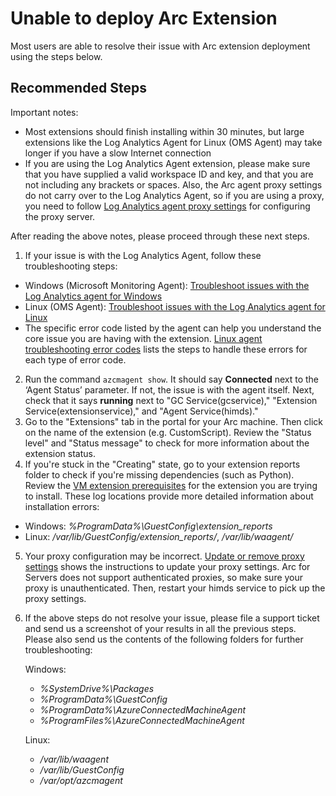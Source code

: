 <properties
  pagetitle="Unable to deploy Arc Extension"
  service="microsoft.hybridcompute"
  resource="machines"
  ms.author="t-juwa"
  selfhelptype="Generic"
  supporttopicids="32742674,32742675,32742676"
  resourcetags=""
  productpesids="16872"
  cloudenvironments="public,fairfax,mooncake,blackforest,ussec,usnat"
  articleid="4efb140a-0b4e-4498-ba65-33f53565d0fe"
  ownershipid="Compute_HybridResourceProvider" />
# Unable to deploy Arc Extension

Most users are able to resolve their issue with Arc extension deployment using the steps below.

## **Recommended Steps**

Important notes:

* Most extensions should finish installing within 30 minutes, but large extensions like the Log Analytics Agent for Linux (OMS Agent) may take longer if you have a slow Internet connection
* If you are using the Log Analytics Agent extension, please make sure that you have supplied a valid workspace ID and key, and that you are not including any brackets or spaces. Also, the Arc agent proxy settings do not carry over to the Log Analytics Agent, so if you are using a proxy, you need to follow [Log Analytics agent proxy settings](https://docs.microsoft.com/azure/azure-monitor/platform/vmext-troubleshoot) for configuring the proxy server.

After reading the above notes, please proceed through these next steps.

1. If your issue is with the Log Analytics Agent, follow these troubleshooting steps:

  * Windows (Microsoft Monitoring Agent): [Troubleshoot issues with the Log Analytics agent for Windows](https://docs.microsoft.com/azure/azure-monitor/platform/agent-windows-troubleshoot)
  * Linux (OMS Agent): [Troubleshoot issues with the Log Analytics agent for Linux](https://docs.microsoft.com/azure/azure-monitor/platform/agent-linux-troubleshoot)
  * The specific error code listed by the agent can help you understand the core issue you are having with the extension. [Linux agent troubleshooting error codes](https://docs.microsoft.com/azure/azure-monitor/platform/agent-linux-troubleshoot#installation-error-codes) lists the steps to handle these errors for each type of error code.

2. Run the command `azcmagent show`. It should say **Connected** next to the ‘Agent Status’ parameter. If not, the issue is with the agent itself. Next, check that it says **running** next to "GC Service(gcservice)," "Extension Service(extensionservice)," and "Agent Service(himds)."
3. Go to the "Extensions" tab in the portal for your Arc machine. Then click on the name of the extension (e.g. CustomScript). Review the "Status level" and "Status message" to check for more information about the extension status.
4. If you're stuck in the "Creating" state, go to your extension reports folder to check if you're missing dependencies (such as Python). Review the [VM extension prerequisites](https://docs.microsoft.com/azure/azure-arc/servers/manage-vm-extensions#prerequisites) for the extension you are trying to install. These log locations provide more detailed information about installation errors:

  * Windows: *%ProgramData%\GuestConfig\extension_reports* 
  * Linux: */var/lib/GuestConfig/extension_reports/*, */var/lib/waagent/*

5. Your proxy configuration may be incorrect. [Update or remove proxy settings](https://docs.microsoft.com/azure/azure-arc/servers/manage-agent#update-or-remove-proxy-settings) shows the instructions to update your proxy settings. Arc for Servers does not support authenticated proxies, so make sure your proxy is unauthenticated. Then, restart your himds service to pick up the proxy settings.
6. If the above steps do not resolve your issue, please file a support ticket and send us a screenshot of your results in all the previous steps. Please also send us the contents of the following folders for further troubleshooting:

    Windows:
    * *%SystemDrive%\Packages*
    * *%ProgramData%\GuestConfig*
    * *%ProgramData%\AzureConnectedMachineAgent*
    * *%ProgramFiles%\AzureConnectedMachineAgent*

    Linux:
    * */var/lib/waagent*
    * */var/lib/GuestConfig*
    * */var/opt/azcmagent*
    
    
